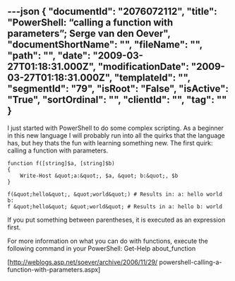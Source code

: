 ---json
{
  "documentId": "2076072112",
  "title": "PowerShell: “calling a function with parameters”; Serge van den Oever",
  "documentShortName": "",
  "fileName": "",
  "path": "",
  "date": "2009-03-27T01:18:31.000Z",
  "modificationDate": "2009-03-27T01:18:31.000Z",
  "templateId": "",
  "segmentId": "79",
  "isRoot": "False",
  "isActive": "True",
  "sortOrdinal": "",
  "clientId": "",
  "tag": ""
}
---

I just started with PowerShell to do some complex scripting. As a beginner in this new language I will probably run into all the quirks that the language has, but hey thats the fun with learning something new. The first quirk: calling a function with parameters.

    function f([string]$a, [string]$b)
    {
        Write-Host &quot;a:&quot;, $a, &quot; b:&quot;, $b
    }

    f(&quot;hello&quot;, &quot;world&quot;) # Results in: a: hello world b:
    f &quot;hello&quot; &quot;world&quot; # Results in a: hello b: world

If you put something between parentheses, it is executed as an expression first.

For more information on what you can do with functions, execute the following command in your PowerShell: Get-Help about_function

[http://weblogs.asp.net/soever/archive/2006/11/29/
powershell-calling-a-function-with-parameters.aspx]
